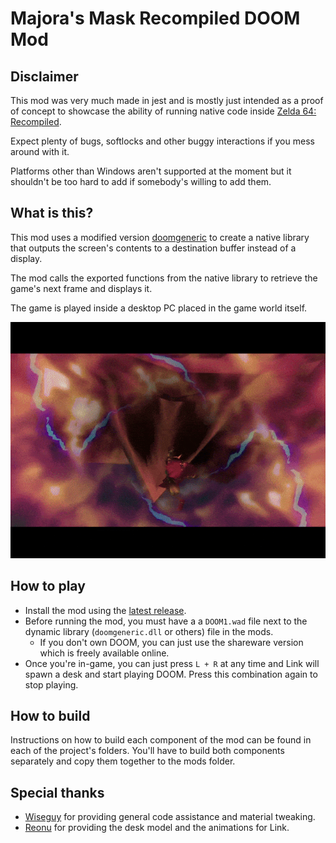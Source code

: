 # Majora's Mask Recompiled DOOM Mod

## Disclaimer

This mod was very much made in jest and is mostly just intended as a proof of concept to showcase the ability of running native code inside [Zelda 64: Recompiled](https://github.com/Zelda64Recomp/Zelda64Recomp).

Expect plenty of bugs, softlocks and other buggy interactions if you mess around with it.

Platforms other than Windows aren't supported at the moment but it shouldn't be too hard to add if somebody's willing to add them.

## What is this?

This mod uses a modified version [doomgeneric](https://github.com/ozkl/doomgeneric) to create a native library that outputs the screen's contents to a destination buffer instead of a display.

The mod calls the exported functions from the native library to retrieve the game's next frame and displays it.

The game is played inside a desktop PC placed in the game world itself.

![Gaming](/img/clock_tower.gif)

## How to play

- Install the mod using the [latest release](https://github.com/DarioSamo/MMRecompDoomMod/releases/latest).
- Before running the mod, you must have a a `DOOM1.wad` file next to the dynamic library (`doomgeneric.dll` or others) file in the mods.
  - If you don't own DOOM, you can just use the shareware version which is freely available online.
- Once you're in-game, you can just press `L + R` at any time and Link will spawn a desk and start playing DOOM. Press this combination again to stop playing.

## How to build

Instructions on how to build each component of the mod can be found in each of the project's folders. You'll have to build both components separately and copy them together to the mods folder.

## Special thanks

- [Wiseguy](https://github.com/Mr-Wiseguy) for providing general code assistance and material tweaking.
- [Reonu](https://github.com/Reonu) for providing the desk model and the animations for Link.
